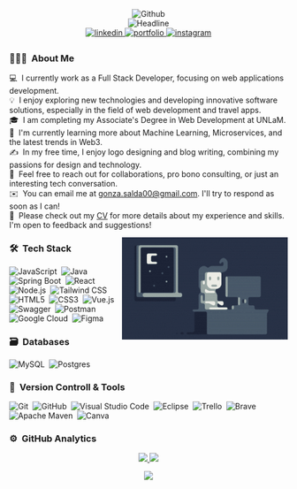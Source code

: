
  <div align=center>
    <img width="55%" alt="Github" src="https://raw.githubusercontent.com/onimur/.github/master/.resources/git-header.svg" />
  </div>
  <div align=center>
    <img src="https://readme-typing-svg.herokuapp.com/?color=%236FDA44&size=32&center=true&vCenter=true&width=600&height=50&lines=Hi+there+I%27m+Gonza+%F0%9F%91%8B;Full+Stack+Developer;React+Developer;Node.js;JavaScript;Java+SpringBoot;%26+MySQL;Tech+Lover;Enthusiast;Collaborative+%26+Creative;Open-Source+Advocate" alt="Headline" />
  </div>
  <div align=center>
        <a href="https://www.linkedin.com/in/gonzalo-saldaño/">
          <img src=https://img.shields.io/badge/linkedin-%2300acee.svg?color=405DE6&style=for-the-badge&logo=linkedin&logoColor=white alt=linkedin style="margin-bottom: 5px;" />
        </a>
        <a href="https://gonzalosaldanio.netlify.app/">
          <img src=https://img.shields.io/badge/portfolio-%2300acee.svg?color=4D1C79&style=for-the-badge&logo=portfolio&logoColor=white alt=portfolio style="margin-bottom: 5px;" />
        </a>
        <a href="https://www.instagram.com/gonza.salda/">
        <img src=https://img.shields.io/badge/instagram-%ff5851db.svg?color=C13584&style=for-the-badge&logo=instagram&logoColor=white alt=instagram style="margin-bottom: 5px;" />
        </a>
  </div>

### 👨🏻‍💻 &nbsp;About Me

💻 &nbsp;I currently work as a Full Stack Developer, focusing on web applications development.\
💡 &nbsp;I enjoy exploring new technologies and developing innovative software solutions, especially in the field of web development and travel apps.\
🎓 &nbsp;I am completing my Associate's Degree in Web Development at UNLaM.\
🌱 &nbsp;I'm currently learning more about Machine Learning, Microservices, and the latest trends in Web3.\
✍️ &nbsp;In my free time, I enjoy logo designing and blog writing, combining my passions for design and technology.\
💬 &nbsp;Feel free to reach out for collaborations, pro bono consulting, or just an interesting tech conversation.\
✉️ &nbsp;You can email me at gonza.salda00@gmail.com. I'll try to respond as soon as I can!\
📄 &nbsp;Please check out my [CV](https://drive.google.com/file/d/1m9DBpPl1noiiD2KRKeTGfCCZVnmgmv-r/view?usp=drive_link) for more details about my experience and skills. I'm open to feedback and suggestions!

<img alt="Night Coding" src="https://raw.githubusercontent.com/AVS1508/AVS1508/master/assets/Night-Coding.gif" align="right"/>

### 🛠 &nbsp;Tech Stack

![JavaScript](https://img.shields.io/badge/javascript-%23323330.svg?style=for-the-badge&logo=javascript&logoColor=%23F7DF1E)&nbsp;
![Java](https://img.shields.io/badge/java-%23ED8B00.svg?style=for-the-badge&logo=java&logoColor=white)&nbsp;
![Spring Boot](https://img.shields.io/badge/Spring_Boot-6DB33F?logo=springboot&logoColor=white&style=for-the-badge)&nbsp;
![React](https://img.shields.io/badge/React-61DAFB?logo=react&logoColor=white&style=for-the-badge)&nbsp;
![Node.js](https://img.shields.io/badge/Node.js-339933?logo=node.js&logoColor=white&style=for-the-badge)&nbsp;
![Tailwind CSS](https://img.shields.io/badge/Tailwind%20CSS-%2306B6D4?&style=for-the-badge&logo=tailwindcss&logoColor=white)&nbsp;
![HTML5](https://img.shields.io/badge/html5-%23E34F26.svg?style=for-the-badge&logo=html5&logoColor=white)&nbsp;
![CSS3](https://img.shields.io/badge/css3-%231572B6.svg?style=for-the-badge&logo=css3&logoColor=white)&nbsp;
![Vue.js](https://img.shields.io/badge/vuejs-%2335495e.svg?style=for-the-badge&logo=vuedotjs&logoColor=%234FC08D)&nbsp;
![Swagger](https://img.shields.io/badge/-Swagger-%23Clojure?style=for-the-badge&logo=swagger&logoColor=white)&nbsp;
![Postman](https://img.shields.io/badge/Postman-FF6C37?style=for-the-badge&logo=postman&logoColor=white)&nbsp;
![Google Cloud](https://img.shields.io/badge/GoogleCloud-%234285F4.svg?style=for-the-badge&logo=google-cloud&logoColor=white)&nbsp;
![Figma](https://img.shields.io/badge/figma-%23F24E1E.svg?style=for-the-badge&logo=figma&logoColor=white)&nbsp;

### 🗃 &nbsp;Databases

![MySQL](https://img.shields.io/badge/-MySQL-4479A1?&style=for-the-badge&logo=mysql&labelColor=4479A1&logoColor=FFF)&nbsp;
![Postgres](https://img.shields.io/badge/postgres-%23316192.svg?style=for-the-badge&logo=postgresql&logoColor=white)&nbsp;


### 🧰 &nbsp;Version Controll & Tools 

![Git](https://img.shields.io/badge/git-%23F05033.svg?style=for-the-badge&logo=git&logoColor=white)&nbsp;
![GitHub](https://img.shields.io/badge/github-%23121011.svg?style=for-the-badge&logo=github&logoColor=white)&nbsp;
![Visual Studio Code](https://img.shields.io/badge/Visual%20Studio%20Code-0078d7.svg?style=for-the-badge&logo=visual-studio-code&logoColor=white)&nbsp;
![Eclipse](https://img.shields.io/badge/Eclipse-FE7A16.svg?style=for-the-badge&logo=Eclipse&logoColor=white)&nbsp;
![Trello](https://img.shields.io/badge/Trello-0052CC?logo=trello&logoColor=white&style=for-the-badge)&nbsp;
![Brave](https://img.shields.io/badge/Brave-FB542B?style=for-the-badge&logo=Brave&logoColor=white)&nbsp;
![Apache Maven](https://img.shields.io/badge/Apache%20Maven-C71A36?style=for-the-badge&logo=Apache%20Maven&logoColor=white)&nbsp;
![Canva](https://img.shields.io/badge/Canva-%2300C4CC.svg?style=for-the-badge&logo=Canva&logoColor=white)&nbsp;

### ⚙️ &nbsp;GitHub Analytics

<p align="center">
  <a href="https://github.com/GonzaSalda">
    <img height="180em" src="https://github-readme-stats-eight-theta.vercel.app/api?username=GonzaSalda&show_icons=true&theme=algolia&include_all_commits=true&count_private=true"/>
  </a>
  <a href="https://github.com/GonzaSalda">
    <img height="180em" src="https://github-readme-stats-eight-theta.vercel.app/api/top-langs/?username=GonzaSalda&layout=compact&langs_count=8&theme=algolia"/>
  </a>
</p>

<p align="center">
  <img height="180em" src="https://github-readme-streak-stats.herokuapp.com/?user=GonzaSalda&theme=dark&hide_border=true"/>
</p>

